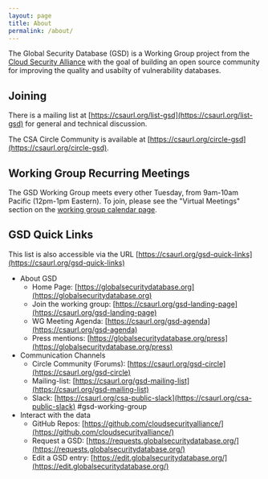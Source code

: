 ```yaml
---
layout: page
title: About
permalink: /about/
---
```


The Global Security Database (GSD) is a Working Group project from the [Cloud
Security Alliance](https://cloudsecurityalliance.org/) with the goal of
building an open source community for improving the quality and usabilty of
vulnerability databases.

## Joining

There is a mailing list at
[https://csaurl.org/list-gsd](https://csaurl.org/list-gsd) for general and
technical discussion.

The CSA Circle Community is available at 
[https://csaurl.org/circle-gsd](https://csaurl.org/circle-gsd).

## Working Group Recurring Meetings

The GSD Working Group meets every other Tuesday, from 9am-10am Pacific
(12pm-1pm Eastern). To join, please see the "Virtual Meetings" section on the
[working group calendar page](https://cloudsecurityalliance.org/research/working-groups/global-security-database).

## GSD Quick Links

This list is also accessible via the URL 
[https://csaurl.org/gsd-quick-links](https://csaurl.org/gsd-quick-links)

* About GSD
  * Home Page: [https://globalsecuritydatabase.org](https://globalsecuritydatabase.org)
  * Join the working group: [https://csaurl.org/gsd-landing-page](https://csaurl.org/gsd-landing-page)
  * WG Meeting Agenda: [https://csaurl.org/gsd-agenda](https://csaurl.org/gsd-agenda)
  * Press mentions: [https://globalsecuritydatabase.org/press](https://globalsecuritydatabase.org/press)
* Communication Channels
  * Circle Community (Forums): [https://csaurl.org/gsd-circle](https://csaurl.org/gsd-circle) 
  * Mailing-list: [https://csaurl.org/gsd-mailing-list](https://csaurl.org/gsd-mailing-list)
  * Slack: [https://csaurl.org/csa-public-slack](https://csaurl.org/csa-public-slack) #gsd-working-group
* Interact with the data
  * GitHub Repos: [https://github.com/cloudsecurityalliance/](https://github.com/cloudsecurityalliance/)
  * Request a GSD: [https://requests.globalsecuritydatabase.org/](https://requests.globalsecuritydatabase.org/)
  * Edit a GSD entry: [https://edit.globalsecuritydatabase.org/](https://edit.globalsecuritydatabase.org/)

